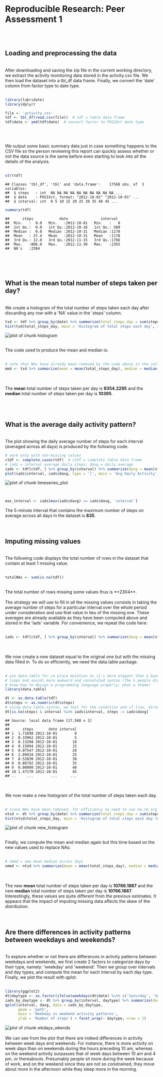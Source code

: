 # Reproducible Research: Peer Assessment 1
<br><br>



## Loading and preprocessing the data   
<br>
After downloading and saving the zip file in the current working directory, we
extract the activity monitoring data stored in the activity.csv file. We then 
load the dataset into a tbl_df data frame. Finally, we convert the 'date' 
column from factor type to date type.
<br><br>

```r
library(lubridate)
library(dplyr)

file <- 'activity.csv'
tdf <- tbl_df(read.csv(file))  # tdf = table data frame
tdf$date <- ymd(tdf$date)  # convert factor to POSIXct date type
```
<br><br>

We output some basic summary data just in case something happens to the CSV file 
so the person reviewing this report can quickly assess whether or not the data
source is the same before even starting to look into all the details of the 
analysis.
<br><br>

```r
str(tdf)
```

```
## Classes 'tbl_df', 'tbl' and 'data.frame':	17568 obs. of  3 variables:
##  $ steps   : int  NA NA NA NA NA NA NA NA NA NA ...
##  $ date    : POSIXct, format: "2012-10-01" "2012-10-01" ...
##  $ interval: int  0 5 10 15 20 25 30 35 40 45 ...
```

```r
summary(tdf)
```

```
##      steps            date               interval   
##  Min.   :  0.0   Min.   :2012-10-01   Min.   :   0  
##  1st Qu.:  0.0   1st Qu.:2012-10-16   1st Qu.: 589  
##  Median :  0.0   Median :2012-10-31   Median :1178  
##  Mean   : 37.4   Mean   :2012-10-31   Mean   :1178  
##  3rd Qu.: 12.0   3rd Qu.:2012-11-15   3rd Qu.:1766  
##  Max.   :806.0   Max.   :2012-11-30   Max.   :2355  
##  NA's   :2304
```
<br><br><br>

## What is the mean total number of steps taken per day?   
<br>
We create a histogram of the total number of steps taken each day after 
discarding any row with a 'NA' value in the 'steps' column.   
<br>

```r
tsd <- tdf %>% group_by(date) %>% summarize(total_steps_day = sum(steps, na.rm = TRUE))  # tsd = total steps per day
hist(tsd$total_steps_day, main = 'Histogram of total steps each day', xlab = 'Total steps')
```

![plot of chunk histogram](PA1_template_files/figure-html/histogram.png) 
<br><br>

The code used to produce the mean and median is:
<br><br>

```r
# note that NAs have already been removed by the code above in the call to sum()
mmd <- tsd %>% summarize(mean = mean(total_steps_day), median = median(total_steps_day))  # mmd = mean median across days
```
<br><br>
The **mean** total number of steps taken per day is **9354.2295** and the 
**median** total number of steps taken per day is **10395**.  
<br><br><br>

## What is the average daily activity pattern?
<br>
The plot showing the daily average number of steps for each interval (averaged across 
all days) is produced by the following code:   
<br>

```r
# work only with non-missing values
ctdf <- complete.cases(tdf)  # ctdf = complete table data frame
# iads = interval average daily steps; davg = daily average
iads <- tdf[ctdf, ] %>% group_by(interval) %>% summarize(davg = mean(steps))  
plot(iads$interval, iads$davg, type = 'l', main = 'Avg Daily Activity', xlab = '5-min interval', ylab = 'Avg Steps')
```

![plot of chunk timeseries_plot](PA1_template_files/figure-html/timeseries_plot.png) 

<br>

```r
max_interval <- iads[max(iads$davg) == iads$davg, 'interval']
```
The 5-minute interval that contains the maximum number of steps on average across all days in the dataset is **835**.
<br><br><br>

## Imputing missing values
<br>
The following code displays the total number of rows in the dataset that contain 
at least 1 missing value.
<br><br>

```r
totalNAs <- sum(is.na(tdf))
```
<br>
The total number of rows missing some values thus is **2304**.
<br><br>
The strategy we will use to fill in all the missing values consists in taking
the average number of steps for a particular interval over the whole period under
consideration and use that value in lieu of the missing one. These averages are
already available as they have been computed above and stored in the 'iads' 
variable. For convenience, we repeat the code here:
<br><br>

```r
iads <- tdf[ctdf, ] %>% group_by(interval) %>% summarize(davg = mean(steps))
```
<br><br>
We now create a new dataset equal to the original one but with the missing 
data filled in. To do so efficiently, we need the data.table package.
<br><br>

```r
# use data.table for in place mutation as it's more elegant than a bunch of
# loops and avoids more awkward and convoluted syntax (the S people didn't
# know how to design a programming language properly; what a shame)
library(data.table)

dt <- as.data.table(tdf)
dt$steps <- as.numeric(dt$steps)
# using data.table syntax, we test for the condition and if true, directly assign the new value by reference
dt[is.na(steps) & interval %in% iads$interval, steps := iads$davg]   
```

```
## Source: local data frame [17,568 x 3]
## 
##      steps       date interval
## 1  1.71698 2012-10-01        0
## 2  0.33962 2012-10-01        5
## 3  0.13208 2012-10-01       10
## 4  0.15094 2012-10-01       15
## 5  0.07547 2012-10-01       20
## 6  2.09434 2012-10-01       25
## 7  0.52830 2012-10-01       30
## 8  0.86792 2012-10-01       35
## 9  0.00000 2012-10-01       40
## 10 1.47170 2012-10-01       45
## ..     ...        ...      ...
```
<br><br>
We now make a new histogram of the total number of steps taken each day.
<br><br>

```r
# since NAs have been removed, for efficiency no need to use na.rm arg
ntsd <- dt %>% group_by(date) %>% summarize(total_steps_day = sum(steps)) 
hist(ntsd$total_steps_day, main = 'Histogram of total steps each day (no NAs)', xlab = 'Total steps')
```

![plot of chunk new_histogram](PA1_template_files/figure-html/new_histogram.png) 
<br><br>

Finally, we compute the mean and median again but this time based on the new 
values used to replace NAs:
<br><br>

```r
# nmmd = new mean median across days
nmmd <- ntsd %>% summarize(mean = mean(total_steps_day), median = median(total_steps_day))
```
<br><br>
The new **mean** total number of steps taken per day is **10766.1887** and 
the new **median** total number of steps taken per day is **10766.1887**.  
Interestingly, these values are quite different from the previous estimates. It 
appears that the impact of imputing missing data affects the skew of the distribution.
<br><br><br>


## Are there differences in activity patterns between weekdays and weekends?
<br>
To explore whether or not there are differences in activity patterns between 
weekdays and weekends, we first create 2 factors to categorize days by their 
type, namely: 'weekday' and 'weekend'.  Then we group over intervals and day 
types, and compute the mean for each interval by each day type. Finally, we plot 
the result with qplot.
<br><br>

```r
library(ggplot2)
dt$daytype <- as.factor(ifelse(weekdays(dt$date) %in% c('Saturday', 'Sunday'), 'weekend', 'weekday'))  # dt = data.table
iads_by_daytype <- dt %>% group_by(interval, daytype) %>% summarize(davg = mean(steps))
qplot(interval, davg, data = iads_by_daytype, 
      geom = 'path', 
      main = 'Weekday vs weekend activity patterns', 
      ylab = 'Number of steps') + facet_wrap(~ daytype, nrow = 2)
```

![plot of chunk wkdays_wkends](PA1_template_files/figure-html/wkdays_wkends.png) 
<br><br>
We can see from the plot that there are indeed differences in activity between week days and weekends. For instance, there is more activity on week days than on weekends during the hours preceding 10 am, whereas on the weekend activity surpasses that of week days between 10 am and 4 pm, or thereabouts. Presumably people sit more during the week because of work, and on the weekend since they are not so constrained, they move about more in the afternoon while they sleep more in the morning.
<br><br>
